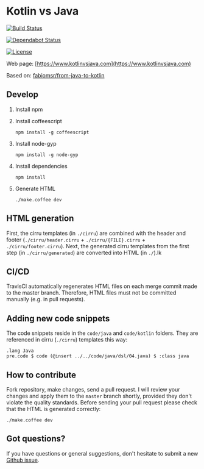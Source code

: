 # Kotlin vs Java

[![Build Status](https://travis-ci.com/driver733/kotlin-vs-java.svg)](https://travis-ci.com/driver733/kotlin-vs-java)

[![Dependabot Status](https://api.dependabot.com/badges/status?host=github&repo=driver733/kotlin-vs-java)](https://dependabot.com)

[![License](https://img.shields.io/badge/license-MIT-green.svg)](https://github.com/driver733/kotlin-vs-java/blob/master/LICENSE.txt)

Web page: [https://www.kotlinvsjava.com](https://www.kotlinvsjava.com)

Based on: [fabiomsr/from-java-to-kotlin](https://github.com/fabiomsr/from-java-to-kotlin)

## Develop

1. Install npm
2. Install coffeescript

    `npm install -g coffeescript`
3. Install node-gyp

    `npm install -g node-gyp`
4. Install dependencies 

    `npm install`
5. Generate HTML

    `./make.coffee dev`

## HTML generation

First, the cirru templates (in `./cirru`) are combined with the header
and footer (`./cirru/header.cirru` + `./cirru/{FILE}.cirru` + `./cirru/footer.cirru`).
Next, the generated cirru templates from the first step (in `./cirru/generated`)
are converted into HTML (in `./`).lk

## CI/CD

TravisCI automatically regenerates HTML files on each merge commit made to the master branch.
Therefore, HTML files must not be committed manually (e.g. in pull requests).

## Adding new code snippets

The code snippets reside in the `code/java` and `code/kotlin` folders.
They are referenced in cirru (`./cirru`) templates this way:
```
.lang Java
pre.code $ code (@insert ../../code/java/dsl/04.java) $ :class java
```

## How to contribute

Fork repository, make changes, send a pull request. I will review
your changes and apply them to the `master` branch shortly, provided
they don't violate the quality standards. Before
sending your pull request please check that the HTML is generated correctly:

```
./make.coffee dev
```

## Got questions?

If you have questions or general suggestions, don't hesitate to submit
a new [Github issue](https://github.com/driver733/kotlin-vs-java/issues/new).

